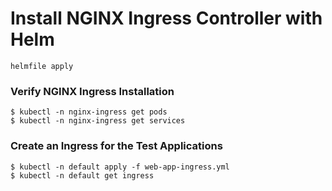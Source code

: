 
# Install NGINX Ingress Controller with Helm
```
helmfile apply
```

### Verify NGINX Ingress Installation
```
$ kubectl -n nginx-ingress get pods
$ kubectl -n nginx-ingress get services
```

### Create an Ingress for the Test Applications
```
$ kubectl -n default apply -f web-app-ingress.yml
$ kubectl -n default get ingress
```
